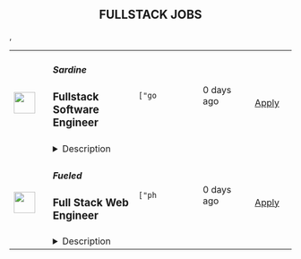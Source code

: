 <div align="center"><h2>FULLSTACK JOBS</h2></div><table><tr>
                <td width="100" height="100" rowspan="2">
                    <img src="https://avatars.githubusercontent.com/u/65879301?s=200&v=4" width="38px" height="auto">
                </td>
                <td width="300">
                    <h5>Sardine</h5>
                    <h3>Fullstack Software Engineer </h3>
                </td>
                <td width="300">
                    <code>["go</code>
                </td>
                <td width="200">
                <text>0 days ago</text>
                </td>
                <td width="100" rowspan="2">
                <a href="https://www.realworkfromanywhere.com/jobs/fullstack-software-engineer-sardine-2792" align="right" target="_blank">Apply</a>
                </td>
            </tr>
            <tr>
                <td colspan="3">
                <details><summary>Description</summary>
                <p style="min-height:1.5em"><strong>Who we are:</strong></p><p style="min-height:1.5em">We are a leader in fraud prevention and AML compliance. Our platform uses device intelligence, behavior biometrics, machine learning, and AI to stop fraud before it happens. Today, over 300 banks, retailers, and fintechs worldwide use Sardine to stop identity fraud, payment fraud, account takeovers, and social engineering scams. We have raised $145M from world-class investors, including Andreessen Horowitz, Activant, Visa, Experian, FIS, and Google Ventures.</p><p style="min-height:1.5em"></p><p style="min-height:1.5em"><strong>Our culture:</strong></p><ul style="min-height:1.5em"><li><p style="min-height:1.5em">We have hubs in the Bay Area, NYC, Austin, and Toronto. However, we maintain a remote-first work culture. #WorkFromAnywhere</p></li><li><p style="min-height:1.5em">We hire talented, self-motivated individuals with extreme ownership and high growth orientation. </p></li><li><p style="min-height:1.5em">We value performance and not hours worked. We believe you shouldn't have to miss your family dinner, your kid's school play, friends get-together, or doctor's appointments for the sake of adhering to an arbitrary work schedule.</p></li></ul><p style="min-height:1.5em"></p><p style="min-height:1.5em"><strong>Location:</strong></p><ul style="min-height:1.5em"><li><p style="min-height:1.5em">Remote - India </p></li><li><p style="min-height:1.5em">From Home / Beach / Mountain / Cafe / Anywhere!</p></li><li><p style="min-height:1.5em">We are a remote-first company with a globally distributed team. You can find your productive zone and work from there.</p></li></ul><p style="min-height:1.5em"></p><p style="min-height:1.5em"><strong>About the Role </strong></p><p style="min-height:1.5em">We’re looking for a Fullstack Software Engineer to join our Dashboard team at Sardine. This team builds the investigator tools and interfaces that help our customers detect, investigate, and prevent fraud in real time. Your work will directly empower both customers and internal teams to make faster, smarter decisions.</p><p style="min-height:1.5em">This is a great role for someone who is passionate about building intuitive, data-rich user experiences and wants to make a real impact in the fight against financial crime.</p><p style="min-height:1.5em"><em><strong>Please note that this role will follow working hours of 2:00 PM to 10:00 PM IST, to align with our global team’s collaboration and client needs.</strong></em></p><p style="min-height:1.5em"></p><p style="min-height:1.5em"><strong>What you’ll be doing</strong></p><ul style="min-height:1.5em"><li><p style="min-height:1.5em">Build and maintain scalable, high-performance dashboard features using React, Typescript, Go, and PostgresSQL.</p></li><li><p style="min-height:1.5em">Design and implement backend services, dataflows, and APIs that power customer-facing UIs</p></li><li><p style="min-height:1.5em">Design and implement tools that help analysts quickly detect and take action on suspicious behavior.</p></li><li><p style="min-height:1.5em">Drive high standards for code quality through code reviews, testing, and documentation.</p></li><li><p style="min-height:1.5em">Work closely with product managers, designers, and backend engineers to deliver seamless end-to-end solutions.</p></li><li><p style="min-height:1.5em">Take ownership of your work from concept to deployment, ensuring a smooth user experience.</p></li><li><p style="min-height:1.5em">Communicate effectively with global teammates to stay aligned on goals, priorities, and timelines.</p></li></ul><p style="min-height:1.5em"></p><p style="min-height:1.5em"><strong>What you’ll need </strong></p><ul style="min-height:1.5em"><li><p style="min-height:1.5em">5+ years of software development experience, ideally in startup or high-growth environments.</p></li><li><p style="min-height:1.5em">Proven full stack development experience, with proficiency in Go, Node.js, or other server-side languages.</p></li><li><p style="min-height:1.5em">Strong experience building RESTful APIs and web services.</p></li><li><p style="min-height:1.5em">Deep understanding of relational databases, particularly PostgreSQL</p></li><li><p style="min-height:1.5em">Experience working with React, Typescript, and other modern frontend frameworks</p></li><li><p style="min-height:1.5em">A track record of building and shipping high-quality user-facing products.</p></li><li><p style="min-height:1.5em">A user-first, product oriented mindset with a strong sense of empathy and attention to detail.</p></li><li><p style="min-height:1.5em">Strong written and verbal communication in English.</p></li></ul><p style="min-height:1.5em"></p><p style="min-height:1.5em"><strong>Nice to Have</strong></p><ul style="min-height:1.5em"><li><p style="min-height:1.5em">Experience with data pipelines or event-driven workflows</p></li><li><p style="min-height:1.5em">Background in fintech, banking, or fraud/compliance domains.</p></li></ul><p style="min-height:1.5em"></p><p style="min-height:1.5em"><strong>Technologies we use:</strong></p><ul style="min-height:1.5em"><li><p style="min-height:1.5em">React</p></li><li><p style="min-height:1.5em">Typescript</p></li><li><p style="min-height:1.5em">Go</p></li><li><p style="min-height:1.5em">NodeJS</p></li><li><p style="min-height:1.5em">Google Cloud Platform</p></li><li><p style="min-height:1.5em">PostgresSQL</p></li></ul><p style="min-height:1.5em"></p><p style="min-height:1.5em"><strong>Compensation:</strong> INR 40,000,000 to 50,000,000 + equity with tremendous upside potential + Attractive benefits</p><p style="min-height:1.5em"></p><p style="min-height:1.5em">The compensation offered for this role will depend on various factors, including the candidate's location, qualifications, work history, and interview performance, and may differ from the stated range.</p><p style="min-height:1.5em"></p><p style="min-height:1.5em"><strong>Benefits we offer:</strong></p><ul style="min-height:1.5em"><li><p style="min-height:1.5em">Generous compensation in cash and equity</p></li><li><p style="min-height:1.5em">Early exercise for all options, including pre-vested</p></li><li><p style="min-height:1.5em">Work from anywhere: Remote-first Culture</p></li><li><p style="min-height:1.5em">Flexible paid time off, Year-end break, Self care days off</p></li><li><p style="min-height:1.5em">Health insurance, dental, and vision coverage for employees and dependents - <em>US and Canada specific</em></p></li><li><p style="min-height:1.5em">4% matching in 401k / RRSP - <em>US and Canada specific</em></p></li><li><p style="min-height:1.5em">MacBook Pro delivered to your door</p></li><li><p style="min-height:1.5em">One-time stipend to set up a home office — desk, chair, screen, etc.</p></li><li><p style="min-height:1.5em">Monthly meal stipend</p></li><li><p style="min-height:1.5em">Monthly social meet-up stipend</p></li><li><p style="min-height:1.5em">Annual health and wellness stipend</p></li><li><p style="min-height:1.5em">Annual Learning stipend</p></li><li><p style="min-height:1.5em">Unlimited access to an expert financial advisory</p></li></ul><p style="min-height:1.5em"></p><p style="min-height:1.5em">Join a fast-growing company with world-class professionals from around the world. If you are seeking a meaningful career, you found the right place, and we would love to hear from you.</p><p style="min-height:1.5em"></p><p style="min-height:1.5em"><em>To learn more about how we process your personal information and your rights in regards to your personal information as an applicant and Sardine employee, please visit our </em><a target="_blank" rel="noopener noreferrer nofollow" class="text-link-blue" href="https://www.sardine.ai/applicant-and-worker-privacy-notice"><em>Applicant and Worker Privacy Notice</em></a><em>.</em></p>
                </details>
                </td>
            </tr>,<tr>
                <td width="100" height="100" rowspan="2">
                    <img src="https://avatars.githubusercontent.com/u/3440434?s=200&v=4" width="38px" height="auto">
                </td>
                <td width="300">
                    <h5>Fueled</h5>
                    <h3>Full Stack Web Engineer</h3>
                </td>
                <td width="300">
                    <code>["ph</code>
                </td>
                <td width="200">
                <text>0 days ago</text>
                </td>
                <td width="100" rowspan="2">
                <a href="https://www.realworkfromanywhere.com/jobs/full-stack-web-engineer-fueled-7778" align="right" target="_blank">Apply</a>
                </td>
            </tr>
            <tr>
                <td colspan="3">
                <details><summary>Description</summary>
                &lt;div&gt;
&lt;p&gt;&lt;strong&gt;Location:&lt;/strong&gt;&amp;nbsp;Remote – Anywhere (Open to applicants located anywhere around the globe)&lt;/p&gt;
&lt;p&gt;Fueled is a leading digital strategy, design, and engineering agency. Recently united with 10up – &lt;a href=&quot;https://10up.com/blog/2025/new-fueled-brand-10up-becomes-wordpress-practice/&quot;&gt;now the brand of our WordPress practice&lt;/a&gt; – we are a 300+ person team that has designed and built hundreds of digital products and experiences for brands like Google, Apple, The New York Times, ESPN, Victoria’s Secret, MGM Resorts, Albertsons, and CLEAR.&lt;/p&gt;
&lt;p&gt;As a &lt;strong&gt;SiteWatch Web Engineer&lt;/strong&gt; at Fueled, you are taking the driver’s seat in helping support a number of clients across multiple verticals.&amp;nbsp;You will provide consultation to clients and internal teams on complicated full-stack issues while being a “jack of all trades” who can speak to all parts of a project and provide strategic value from the minutia to the big picture. You will be an authority on either JS or PHP.&lt;/p&gt;
&lt;h3&gt;&lt;strong&gt;What you will do:&amp;nbsp;&lt;/strong&gt;&lt;/h3&gt;
&lt;div&gt;
&lt;ul&gt;
&lt;li&gt;Engage with Clients and participate actively in client meetings, respond to tickets, clarify requirements, and maintain strong live communication skills.&lt;/li&gt;
&lt;li&gt;Develop Enterprise-Level WordPress Solutions by building and maintaining complex WordPress plugins, themes, and custom Gutenberg blocks using PHP and React.js.&lt;/li&gt;
&lt;li&gt;Support &amp;amp; shape our product offerings and enhance our public product offerings like ElasticPress.io and SiteWatch.&lt;/li&gt;
&lt;li&gt;Handle Legacy Code and Databases and debug and improve legacy systems, ensuring seamless functionality and integration with existing architectures.&lt;/li&gt;
&lt;li&gt;Manage Diverse, High-Volume Projects, working on multiple concurrent client projects, often switching contexts daily while maintaining quality and efficiency.&lt;/li&gt;
&lt;li&gt;Lead Technical Strategy and define technical visions for complex builds, create accurate estimates, and guide technical direction in collaboration with cross-disciplinary teams.&lt;/li&gt;
&lt;li&gt;Advance Engineering Standards by contributing to reusable tools, process improvements, and best practices while exploring new technologies to enhance client success.&lt;/li&gt;
&lt;/ul&gt;
&lt;/div&gt;
&lt;/div&gt;
&lt;div&gt;
&lt;h3&gt;&lt;strong&gt;About you:&amp;nbsp;&lt;/strong&gt;&lt;/h3&gt;
&lt;ul&gt;
&lt;li&gt;You are an effective communicator: you excel at explaining technical concepts in client-friendly terms and thrive in real-time, live client interactions.&lt;/li&gt;
&lt;li&gt;You are a WordPress pro: experienced with PHP, Gutenberg block development, and React.js, you can confidently build solutions by leveraging documentation and learning new techniques independently.&lt;/li&gt;
&lt;li&gt;You&#39;re a problem-solver: you&#39;re skilled at debugging, optimizing legacy codebases, and navigating complex database structures.&lt;/li&gt;
&lt;li&gt;You are adaptable and organized: you are comfortable managing a high workload, switching between 5–10 clients in a day, and delivering high-quality work under varying demands.&lt;/li&gt;
&lt;li&gt;You are a self-Starter and learner: eager to tackle emerging technologies like Elasticsearch and AI while applying knowledge to solve practical client challenges.&lt;/li&gt;
&lt;li&gt;You&#39;re a remote work advocate: you thrive on distributed teams, engaging effectively while working from a location of your choice.&lt;/li&gt;
&lt;/ul&gt;
&lt;h3&gt;&lt;strong&gt;Benefits &amp;amp; Salary&lt;/strong&gt;&lt;/h3&gt;
&lt;p&gt;We offer competitive salaries and benefits. Compensation is determined based on a variety of factors, including relevant experience, other job-related qualifications, geographic location, and business needs&lt;/p&gt;
&lt;h3&gt;&lt;strong&gt;Join our Team&lt;/strong&gt;&lt;/h3&gt;
&lt;div&gt;If you are passionate about Fueled&#39;s mission and think you have what it takes to be successful in this role, even if you don&#39;t check all the boxes - please apply. We&#39;d appreciate the opportunity to personally review your application. Everyone gets a response.&lt;/div&gt;
&lt;div&gt;&lt;br&gt;We don&#39;t want you to miss any communication from us! To ensure you receive updates on your application, please add&amp;nbsp;&lt;a class=&quot;c-link c-link--focus-visible&quot; href=&quot;mailto:jobs@fueled.com&quot; target=&quot;_blank&quot; data-stringify-link=&quot;mailto:jobs@fueled.com&quot; data-sk=&quot;tooltip_parent&quot;&gt;jobs@fueled.com&lt;/a&gt;&amp;nbsp;to your contacts list!&lt;/div&gt;
&lt;div&gt;&lt;br&gt;Any data provided will be processed in accordance with applicable law and our&amp;nbsp;&lt;a class=&quot;c-link c-link--focus-visible&quot; href=&quot;https://fueled.com/privacy-policy/&quot; target=&quot;_blank&quot; data-stringify-link=&quot;https://fueled.com/privacy-policy/&quot; data-sk=&quot;tooltip_parent&quot;&gt;privacy policy&lt;/a&gt;. Curious about what to expect during our talent process? Check it out&amp;nbsp;&lt;a class=&quot;c-link c-link--focus-visible&quot; href=&quot;https://www.notion.so/fueled/What-to-Expect-from-the-Interview-Process-at-Fueled-1d84dccd9d8b80f8a0b0d40b244f4caf?pvs=4&quot; target=&quot;_blank&quot; data-stringify-link=&quot;https://www.notion.so/fueled/What-to-Expect-from-the-Interview-Process-at-Fueled-1d84dccd9d8b80f8a0b0d40b244f4caf?pvs=4&quot; data-sk=&quot;tooltip_parent&quot;&gt;here&lt;/a&gt;. #LI-Remote&lt;/div&gt;
&lt;/div&gt;
&lt;div&gt;&amp;nbsp;&lt;/div&gt;
                </details>
                </td>
            </tr></table>
